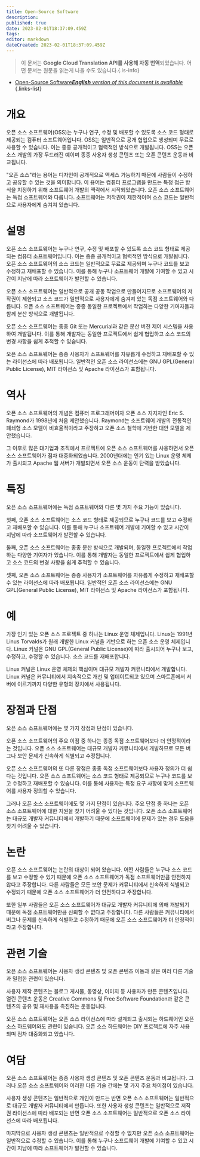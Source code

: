 ```yaml
---
title: Open-Source Software
description: 
published: true
date: 2023-02-01T18:37:09.459Z
tags: 
editor: markdown
dateCreated: 2023-02-01T18:37:09.459Z
---
```


> 이 문서는 **Google Cloud Translation API를 사용해 자동 번역**되었습니다.
어떤 문서는 원문을 읽는게 나을 수도 있습니다.{.is-info}

- [Open-Source Software***English** version of this document is available*](/en/Knowledge-base/Dictionary/open-source-software)
{.links-list}

# 개요
오픈 소스 소프트웨어(OSS)는 누구나 연구, 수정 및 배포할 수 있도록 소스 코드 형태로 제공되는 컴퓨터 소프트웨어입니다. OSS는 일반적으로 공개 협업으로 생성되며 무료로 사용할 수 있습니다. 이는 종종 공개적이고 협력적인 방식으로 개발됩니다. OSS는 오픈 소스 개발의 가장 두드러진 예이며 종종 사용자 생성 콘텐츠 또는 오픈 콘텐츠 운동과 비교됩니다.

"오픈 소스"라는 용어는 디자인이 공개적으로 액세스 가능하기 때문에 사람들이 수정하고 공유할 수 있는 것을 의미합니다. 이 용어는 컴퓨터 프로그램을 만드는 특정 접근 방식을 지정하기 위해 소프트웨어 개발의 맥락에서 시작되었습니다. 오픈 소스 소프트웨어는 독점 소프트웨어와 다릅니다. 소프트웨어는 저작권이 제한적이며 소스 코드는 일반적으로 사용자에게 숨겨져 있습니다.

# 설명
오픈 소스 소프트웨어는 누구나 연구, 수정 및 배포할 수 있도록 소스 코드 형태로 제공되는 컴퓨터 소프트웨어입니다. 이는 종종 공개적이고 협력적인 방식으로 개발됩니다. 오픈 소스 소프트웨어의 소스 코드는 일반적으로 무료로 제공되며 누구나 코드를 보고 수정하고 재배포할 수 있습니다. 이를 통해 누구나 소프트웨어 개발에 기여할 수 있고 시간이 지남에 따라 소프트웨어가 발전할 수 있습니다.

오픈 소스 소프트웨어는 일반적으로 공개 공동 작업으로 만들어지므로 소프트웨어의 저작권이 제한되고 소스 코드가 일반적으로 사용자에게 숨겨져 있는 독점 소프트웨어와 다릅니다. 오픈 소스 소프트웨어는 종종 동일한 프로젝트에서 작업하는 다양한 기여자들과 함께 분산 방식으로 개발됩니다.

오픈 소스 소프트웨어는 종종 Git 또는 Mercurial과 같은 분산 버전 제어 시스템을 사용하여 개발됩니다. 이를 통해 개발자는 동일한 프로젝트에서 쉽게 협업하고 소스 코드의 변경 사항을 쉽게 추적할 수 있습니다.

오픈 소스 소프트웨어는 종종 사용자가 소프트웨어를 자유롭게 수정하고 재배포할 수 있는 라이선스에 따라 배포됩니다. 일반적인 오픈 소스 라이선스에는 GNU GPL(General Public License), MIT 라이선스 및 Apache 라이선스가 포함됩니다.

# 역사
오픈 소스 소프트웨어의 개념은 컴퓨터 프로그래머이자 오픈 소스 지지자인 Eric S. Raymond가 1998년에 처음 제안했습니다. Raymond는 소프트웨어 개발의 전통적인 폐쇄형 소스 모델이 비효율적이라고 주장하고 오픈 소스 철학에 기반한 대안 모델을 제안했습니다.

그 이후로 많은 대기업과 조직에서 프로젝트에 오픈 소스 소프트웨어를 사용하면서 오픈 소스 소프트웨어가 점차 대중화되었습니다. 2000년대에는 인기 있는 Linux 운영 체제가 출시되고 Apache 웹 서버가 개발되면서 오픈 소스 운동이 탄력을 받았습니다.

# 특징
오픈 소스 소프트웨어에는 독점 소프트웨어와 다른 몇 가지 주요 기능이 있습니다.

첫째, 오픈 소스 소프트웨어는 소스 코드 형태로 제공되므로 누구나 코드를 보고 수정하고 재배포할 수 있습니다. 이를 통해 누구나 소프트웨어 개발에 기여할 수 있고 시간이 지남에 따라 소프트웨어가 발전할 수 있습니다.

둘째, 오픈 소스 소프트웨어는 종종 분산 방식으로 개발되며, 동일한 프로젝트에서 작업하는 다양한 기여자가 있습니다. 이를 통해 개발자는 동일한 프로젝트에서 쉽게 협업하고 소스 코드의 변경 사항을 쉽게 추적할 수 있습니다.

셋째, 오픈 소스 소프트웨어는 종종 사용자가 소프트웨어를 자유롭게 수정하고 재배포할 수 있는 라이선스에 따라 배포됩니다. 일반적인 오픈 소스 라이선스에는 GNU GPL(General Public License), MIT 라이선스 및 Apache 라이선스가 포함됩니다.

# 예
가장 인기 있는 오픈 소스 프로젝트 중 하나는 Linux 운영 체제입니다. Linux는 1991년 Linus Torvalds가 원래 개발한 Linux 커널을 기반으로 하는 오픈 소스 운영 체제입니다. Linux 커널은 GNU GPL(General Public License)에 따라 출시되어 누구나 보고, 수정하고, 수정할 수 있습니다. 소스 코드를 재배포합니다.

Linux 커널은 Linux 운영 체제의 핵심이며 대규모 개발자 커뮤니티에서 개발합니다. Linux 커널은 커뮤니티에서 지속적으로 개선 및 업데이트되고 있으며 스마트폰에서 서버에 이르기까지 다양한 유형의 장치에서 사용됩니다.

# 장점과 단점
오픈 소스 소프트웨어에는 몇 가지 장점과 단점이 있습니다.

오픈 소스 소프트웨어의 주요 이점 중 하나는 종종 독점 소프트웨어보다 더 안정적이라는 것입니다. 오픈 소스 소프트웨어는 대규모 개발자 커뮤니티에서 개발하므로 모든 버그나 보안 문제가 신속하게 식별되고 수정됩니다.

오픈 소스 소프트웨어의 또 다른 장점은 종종 독점 소프트웨어보다 사용자 정의가 더 쉽다는 것입니다. 오픈 소스 소프트웨어는 소스 코드 형태로 제공되므로 누구나 코드를 보고 수정하고 재배포할 수 있습니다. 이를 통해 사용자는 특정 요구 사항에 맞게 소프트웨어를 사용자 정의할 수 있습니다.

그러나 오픈 소스 소프트웨어에도 몇 가지 단점이 있습니다. 주요 단점 중 하나는 오픈 소스 소프트웨어에 대한 지원을 찾기 어려울 수 있다는 것입니다. 오픈 소스 소프트웨어는 대규모 개발자 커뮤니티에서 개발하기 때문에 소프트웨어에 문제가 있는 경우 도움을 찾기 어려울 수 있습니다.

# 논란
오픈 소스 소프트웨어는 논란의 대상이 되어 왔습니다. 어떤 사람들은 누구나 소스 코드를 보고 수정할 수 있기 때문에 오픈 소스 소프트웨어가 독점 소프트웨어만큼 안전하지 않다고 주장합니다. 다른 사람들은 모든 보안 문제가 커뮤니티에서 신속하게 식별되고 수정되기 때문에 오픈 소스 소프트웨어가 더 안전하다고 주장합니다.

또한 일부 사람들은 오픈 소스 소프트웨어가 대규모 개발자 커뮤니티에 의해 개발되기 때문에 독점 소프트웨어만큼 신뢰할 수 없다고 주장합니다. 다른 사람들은 커뮤니티에서 버그나 문제를 신속하게 식별하고 수정하기 때문에 오픈 소스 소프트웨어가 더 안정적이라고 주장합니다.

# 관련 기술
오픈 소스 소프트웨어는 사용자 생성 콘텐츠 및 오픈 콘텐츠 이동과 같은 여러 다른 기술과 밀접한 관련이 있습니다.

사용자 제작 콘텐츠는 블로그 게시물, 동영상, 이미지 등 사용자가 만든 콘텐츠입니다. 열린 콘텐츠 운동은 Creative Commons 및 Free Software Foundation과 같은 콘텐츠의 공유 및 재사용을 촉진하는 운동입니다.

오픈 소스 소프트웨어는 오픈 소스 라이선스에 따라 설계되고 출시되는 하드웨어인 오픈 소스 하드웨어와도 관련이 있습니다. 오픈 소스 하드웨어는 DIY 프로젝트에 자주 사용되며 점차 대중화되고 있습니다.

# 여담
오픈 소스 소프트웨어는 종종 사용자 생성 콘텐츠 및 오픈 콘텐츠 운동과 비교됩니다. 그러나 오픈 소스 소프트웨어와 이러한 다른 기술 간에는 몇 가지 주요 차이점이 있습니다.

사용자 생성 콘텐츠는 일반적으로 개인이 만드는 반면 오픈 소스 소프트웨어는 일반적으로 대규모 개발자 커뮤니티에서 만듭니다. 또한 사용자 생성 콘텐츠는 일반적으로 저작권 라이선스에 따라 배포되는 반면 오픈 소스 소프트웨어는 일반적으로 오픈 소스 라이선스에 따라 배포됩니다.

마지막으로 사용자 생성 콘텐츠는 일반적으로 수정할 수 없지만 오픈 소스 소프트웨어는 일반적으로 수정할 수 있습니다. 이를 통해 누구나 소프트웨어 개발에 기여할 수 있고 시간이 지남에 따라 소프트웨어가 발전할 수 있습니다.